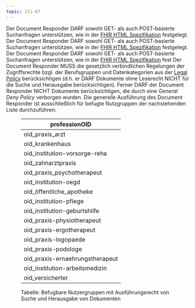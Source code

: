 ```yaml
---
topic: iti-67
---
```


<requirement actor="EPA-Medication-Service, EPA-PS" conformance="SHALL" key="IG-MED29091JHN" title="Unterstützung von GET und PUT für Suchanfragen" version="0">
    <meta lockversion="false"/>
    <actor name="EPA-Medication-Service">
        <testProcedure id="Produkttest"/>
        <testProcedure id="Produktgutachten"/>
    </actor>
    <actor name="EPA-PS">
        <testProcedure id="Produkttest"/>
        <testProcedure id="Produktgutachten"/>
    </actor>
    Der Document Responder DARF sowohl GET- als auch POST-basierte Suchanfragen unterstützen, wie in der <a href="http://hl7.org/fhir/R4/http.html#search">FHIR HTML Spezifikation</a> festgelegt.
</requirement>


<requirement actor="EPA-Medication-Service, EPA-PS" conformance="SHALL" key="IG-MED40753QXN" title="Unterstützung von GET und PUT für Suchanfragen" version="0">
    <meta lockVersion="false"/>
    <meta lockVersion="false"/>
    <meta lockVersion="false"/>
    <meta lockVersion="false"/>
    <meta lockVersion="false"/>
    <actor name="EPA-Medication-Service"/>
    <actor name="EPA-PS"><testProcedure id="Produkttest"/></actor>
    Der Document Responder DARF sowohl GET- als auch POST-basierte Suchanfragen unterstützen, wie in der <a href="http://hl7.org/fhir/R4/http.html#search">FHIR HTML Spezifikation</a> festgelegt.
</requirement>


<requirement conformance="SHALL" key="IG-MED26526K0H" title="GET und POST / PUT für Suchanfragen" version="3">
    <meta lockVersion="true"/>
    <actor name="EPA-Medication-Service"/>
    <actor name="EPA-Medication-Service-0"/>
    <actor name="EPA-Medication-Service-1"/>
    <actor name="EPA-Medication-Service-0"/>
    <actor name="EPA-Medication-Service-1"/>
    <actor name="EPA-Medication-Service-0"/>
    Der Document Responder DARF sowohl GET- als auch POST-basierte Suchanfragen unterstützen, wie in der <a href="http://hl7.org/fhir/R4/http.html#search">FHIR HTML Spezifikation</a> fest
</requirement>



<requirement conformance="SHALL" key="IG-MED84642MWN" title="Zugriffsrechte im Document Responder gemäß Legal Policy" version="0">
    <actor name="EPA-Medication-Service">
        <testProcedure id="Produktgutachten"/>
        <testProcedure active="true" id="Produkttest"/>
    </actor>
    <actor name="EPA-PS">
        <testProcedure id="Produkttest"/>
    </actor>
    Der Document Responder MUSS die gesetzlich verbindlichen Regelungen der Zugriffsrechte bzgl. der Berufsgruppen und Datenkategorien aus der <a href="https://gemspec.gematik.de/docs/gemSpec/gemSpec_Aktensystem_ePAfueralle/gemSpec_Aktensystem_ePAfueralle_V1.2.5/#3.10">Legal Policy</a> berücksichtigen (d.h. er DARF Dokumente ohne Leserecht NICHT für die Suche und Herausgabe berücksichtigen). Ferner DARF der Document Responder NICHT Dokumente berücksichtigen, die durch eine <i>General Deny Policy</i> verborgen wurden. Die generelle Ausführung des Document Responder ist ausschließlich für befugte Nutzgruppen der nachstehenden Liste durchzuführen:
    <figure>
        <table class="regular">
            <thead><tr><th>professionOID</th></tr></thead>
            <tbody>
                <tr><td>oid_praxis_arzt</td></tr>
                <tr><td>oid_krankenhaus</td></tr>
                <tr><td>oid_institution-vorsorge-reha</td></tr>
                <tr><td>oid_zahnarztpraxis</td></tr>
                <tr><td>oid_praxis_psychotherapeut</td></tr>
                <tr><td>oid_institution-oegd</td></tr>
                <tr><td>oid_öffentliche_apotheke</td></tr>
                <tr><td>oid_institution-pflege</td></tr>
                <tr><td>oid_institution-geburtshilfe</td></tr>
                <tr><td>oid_praxis-physiotherapeut</td></tr>
                <tr><td>oid_praxis-ergotherapeut</td></tr>
                <tr><td>oid_praxis-logopaede</td></tr>
                <tr><td>oid_praxis-podologe</td></tr>
                <tr><td>oid_praxis-ernaehrungstherapeut</td></tr>
                <tr><td>oid_institution-arbeitsmedizin</td></tr>
                <tr><td>oid_versicherter</td></tr>
            </tbody>
        </table>
        <figcaption>Tabelle: Befugbare Nutzergruppen mit Ausführungsrecht von Suche und Herausgabe von Dokumenten</figcaption>
    </figure>
</requirement>